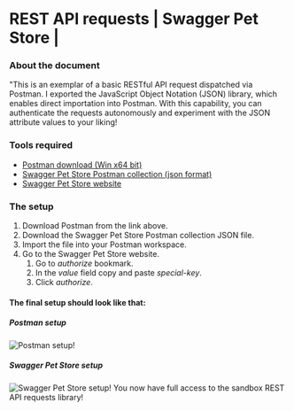 # REST API requests | Swagger Pet Store |

### About the document
"This is an exemplar of a basic RESTful API request dispatched via Postman. I exported the JavaScript Object Notation (JSON) library, which enables direct importation into Postman. With this capability, you can authenticate the requests autonomously and experiment with the JSON attribute values to your liking!

### Tools required
* [Postman download (Win x64 bit)](https://www.postman.com/downloads/)
* [Swagger Pet Store Postman collection (json format)](https://github.com/MalfiRG/Project1/blob/main/Other-tools/Swagger-Pet-Store.postman_collection.json)
* [Swagger Pet Store website](https://petstore.swagger.io/)

### The setup
1. Download Postman from the link above.
2. Download the Swagger Pet Store Postman collection JSON file.
3. Import the file into your Postman workspace.
4. Go to the Swagger Pet Store website.
	1. Go to _authorize_ bookmark.
	2. In the _value_ field copy and paste _special-key_.
	3. Click _authorize_.

#### The final setup should look like that:
##### Postman setup
![Postman setup!](https://github.com/MalfiRG/Project1/blob/main/Other-tools/pictures/Postman-setup.png)
##### Swagger Pet Store setup
![Swagger Pet Store setup!](https://github.com/MalfiRG/Project1/blob/main/Other-tools/pictures/Swagger-setup.png)
You now have full access to the sandbox REST API requests library!
